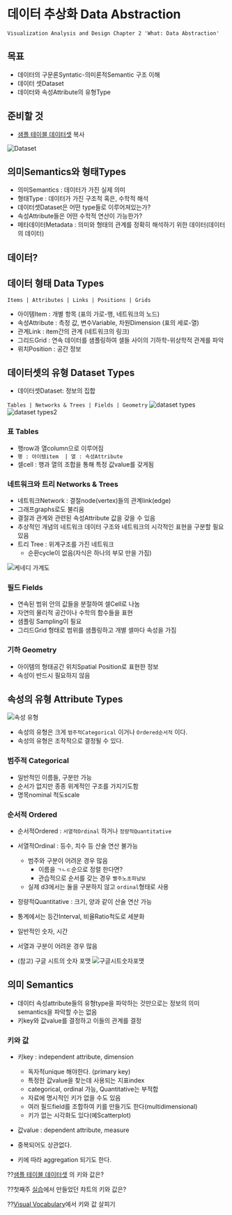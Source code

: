 데이터 추상화 Data Abstraction
=====
`Visualization Analysis and Design Chapter 2 'What: Data Abstraction'`

목표
---

-   데이터의 구문론Syntatic-의미론적Semantic 구조 이해
-   데이터 셋Dataset
-   데이터와 속성Attribute의 유형Type


준비할 것
---
-   [샘플 테이블 데이터셋](https://docs.google.com/spreadsheets/d/1pscuX2_wKafNT-NbJJ9nR_go4ugaZb0O8g0C0FsbPOs/edit?usp=sharing) 복사


 ![Dataset](https://cloud.githubusercontent.com/assets/253408/18230527/11fc54b4-72d9-11e6-9f4b-42b706a9e696.png)

의미Semantics와 형태Types
---
-   의미Semantics : 데이터가 가진 실제 의미
-   형태Type : 데이터가 가진 구조적 혹은, 수학적 해석
  - 데이터셋Dataset은 어떤 type들로 이루어져있는가?
  - 속성Attribute들은 어떤 수학적 연산이 가능한가?
-   메타데이터Metadata : 의미와 형태의 관계를 정확히 해석하기 위한 데이터(데이터의 데이터)

데이터?
---


데이터 형태 Data Types
---
 `Items | Attributes | Links | Positions | Grids`

 - 아이템Item : 개별 항목 (표의 가로-행, 네트워크의 노드)
 - 속성Attribute : 측정 값, 변수Variable, 차원Dimension (표의 세로-열)
 - 관계Link : item간의 관계 (네트워크의 링크)
 - 그리드Grid : 연속 데이터를 샘플링하여 셀들 사이의 기하학-위상학적 관계를 파악
 - 위치Position : 공간 정보


 데이터셋의 유형 Dataset Types
 ---
 - 데이터셋Dataset: 정보의 집합

`Tables | Networks & Trees | Fields | Geometry`
![dataset types](https://cloud.githubusercontent.com/assets/253408/18231032/28d4b320-72e8-11e6-8599-21f3c354c1fd.png)
![dataset types2](https://cloud.githubusercontent.com/assets/253408/18231033/2a2cf020-72e8-11e6-9f11-9c5f51b9480f.png)

### 표 Tables
 - 행row과 열column으로 이루어짐
  - `행 : 아이템item  | 열 : 속성Attribute`
 - 셀cell : 행과 열의 조합을 통해 특정 값value를 갖게됨

### 네트워크와 트리 Networks & Trees
 - 네트워크Network : 결절node(vertex)들의 관계link(edge)
 - 그래프graphs로도 불리움
 - 결절과 관계와 관련된 속성Attribute 값을 갖을 수 있음
 - 추상적인 개념의 네트워크 데이터 구조와 네트워크의 시각적인 표현을 구분할 필요 있음
 - 트리 Tree : 위계구조를 가진 네트워크
   - 순환cycle이 없음(자식은 하나의 부모 만을 가짐)

 ![케네디 가계도](http://www.graphviz.org/Gallery/directed/kennedyanc.png)

### 필드 Fields
 - 연속된 범위 안의 값들을 분절하여 셀Cell로 나눔
 - 자연의 물리적 공간이나 수학의 함수들을 표현
 - 샘플링 Sampling이 필요
 - 그리드Grid 형태로 범위를 샘플링하고 개별 셀마다 속성을 가짐

### 기하 Geometry
 - 아이템의 형태공간 위치Spatial Position로 표현한 정보
 - 속성이 반드시 필요하지 않음

속성의 유형 Attribute Types
---
![속성 유형](https://cloud.githubusercontent.com/assets/253408/18246520/1272c7f6-73a7-11e6-9c8c-339d0b9c5d51.png)

- 속성의 유형은 크게 `범주적Categorical` 이거나 `Ordered순서적` 이다.
- 속성의 유형은 조작적으로 결정될 수 있다.

### 범주적 Categorical
 - 일반적인 이름들, 구분만 가능
 - 순서가 없지만 종종 위계적인 구조를 가지기도함
 - 명목nominal 척도scale

### 순서적 Ordered
 - 순서적Ordered : `서열적Ordinal` 하거나 `정량적Quantitative`
 - 서열적Ordinal : 등수, 치수 등 산술 연산 불가능
   - 범주와 구분이 어려운 경우 많음
     - 이름을 `ㄱㄴㄷ`순으로 정렬 한다면?
     - 관습적으로 순서를 갖는 경우 `빨주노초파남보`
   - 실제 d3에서는 둘을 구분하지 않고 `ordinal`형태로 사용
 - 정량적Quantitative : 크기, 양과 같이 산술 연산 가능
  - 통계에서는 등간Interval, 비율Ratio척도로 세분화
  - 일반적인 숫자, 시간
  - 서열과 구분이 어려운 경우 많음



- (참고) 구글 시트의 숫자 포맷
![구글시트숫자포맷](https://cloud.githubusercontent.com/assets/253408/18231321/0f4ccbe0-72f2-11e6-9dbe-90ac16ac6b4a.png)


의미 Semantics
---
- 데이터 속성attribute들의 유형type을 파악하는 것만으로는 정보의 의미semantics을 파악할 수는 없음
- 키key와 값value를 결정하고 이들의 관계를 결정

### 키와 값
- 키key : independent attribute, dimension
  - 독자적unique 해야한다. (primary key)
  - 특정한 값value을 찾는데 사용되는 지표index  
  - categorical, ordinal 가능, Quantitative는 부적합
  - 자료에 명시적인 키가 없을 수도 있음
  - 여러 필드field를 조합하여 키를 만들기도 한다(multidimensional)
  - 키가 없는 시각화도 있다(예Scatterplot)

- 값value : dependent attribute, measure
 - 중복되어도 상관없다.
 - 키에 따라 aggregation 되기도 한다.

??[샘플 테이블 데이터셋](https://docs.google.com/spreadsheets/d/1pscuX2_wKafNT-NbJJ9nR_go4ugaZb0O8g0C0FsbPOs/edit?usp=sharing) 의 키와 값은?

??첫째주 [실습](../01/01_수업소개.md)에서 만들었던 챠트의 키와 값은?

??[Visual Vocabulary](https://github.com/ft-interactive/chart-doctor/blob/master/visual-vocabulary/Visual-vocabulary.pdf)에서 키와 값 살피기
